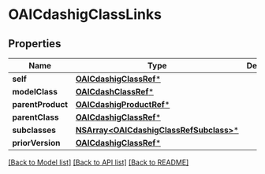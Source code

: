# OAICdashigClassLinks

## Properties
Name | Type | Description | Notes
------------ | ------------- | ------------- | -------------
**self** | [**OAICdashigClassRef***](OAICdashigClassRef.md) |  | [optional] 
**modelClass** | [**OAICdashClassRef***](OAICdashClassRef.md) |  | [optional] 
**parentProduct** | [**OAICdashigProductRef***](OAICdashigProductRef.md) |  | [optional] 
**parentClass** | [**OAICdashigClassRef***](OAICdashigClassRef.md) |  | [optional] 
**subclasses** | [**NSArray&lt;OAICdashigClassRefSubclass&gt;***](OAICdashigClassRefSubclass.md) |  | [optional] 
**priorVersion** | [**OAICdashigClassRef***](OAICdashigClassRef.md) |  | [optional] 

[[Back to Model list]](../README.md#documentation-for-models) [[Back to API list]](../README.md#documentation-for-api-endpoints) [[Back to README]](../README.md)


